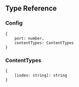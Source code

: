 ## Type Reference

### Config

```
{
	port: number,
	contentTypes: ContentTypes
}
```

### ContentTypes

```
{
	[index: string]: string
}
```